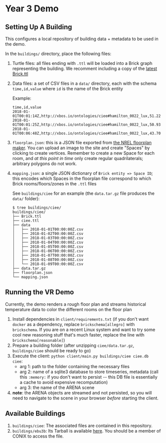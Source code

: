 # Year 3 Demo

## Setting Up A Building

This configures a local repository of building data + metadata to be used in the demo.

In the `buildings/` directory, place the following files:

1. Turtle files: all files ending with `.ttl` will be loaded into a Brick graph representing the building. We recomment including a copy of the [latest Brick.ttl](https://github.com/BrickSchema/Brick/releases/download/nightly/Brick.ttl)
2. Data files: a set of CSV files in a `data/` directory, each with the schema `time,id,value` where `id` is the name of the Brick entity

    Example:
    
    ```
    time,id,value
    2018-01-01T00:01:14Z,http://xbos.io/ontologies/ciee#hamilton_0022_lux,51.22030245859585
    2018-01-01T00:01:25Z,http://xbos.io/ontologies/ciee#hamilton_0022_lux,50.93317300259406
    2018-01-01T00:06:48Z,http://xbos.io/ontologies/ciee#hamilton_0022_lux,43.706769339198765
    ```
    
3. `floorplan.json`: this is a JSON file exported from [the NREL floorplan maker](https://nrel.github.io/floorspace.js/). You can upload an image to the site and create "Spaces" by clicking to create vertices. Remember to create a new Space for each room, and *at this point in time* only create regular quadrilaterals; arbitrary polygons do not work.

4. `mapping.json`: a single JSON dictionary of `Brick entity => Space ID`; this encodes which Spaces in the floorplan file correspond to which Brick rooms/floors/zones in the `.ttl` files

    See `buildings/ciee` for an example (the `data.tar.gz` file produces the `data/` folder):

    ```
    $ tree buildings/ciee/
    buildings/ciee/
    ├── Brick.ttl
    ├── ciee.ttl
    ├── data
    │   ├── 2018-01-01T00:00:00Z.csv
    │   ├── 2018-01-02T00:00:00Z.csv
    │   ├── 2018-01-03T00:00:00Z.csv
    │   ├── 2018-01-04T00:00:00Z.csv
    │   ├── 2018-01-05T00:00:00Z.csv
    │   ├── 2018-01-06T00:00:00Z.csv
    │   ├── 2018-01-07T00:00:00Z.csv
    │   ├── 2018-01-08T00:00:00Z.csv
    │   └── 2018-01-09T00:00:00Z.csv
    ├── data.tar.gz
    ├── floorplan.json
    └── mapping.json
    ```

## Running the VR Demo

Currently, the demo renders a rough floor plan and streams historical temperature data to color the different rooms on the floor plan

1. Install dependencies in `client/requirements.txt` (if you don't want
   `docker` as a dependency, replace `brickschema[allegro]` with `brickschema`.
   If you are on a recent Linux system and want to try some cool new reasoning
   stuff that's much faster, replace the line with `brickschema[reasonable]`)
2. Prepare a building folder (after unzipping `ciee/data.tar.gz`,
   `buildings/ciee` should be ready to go)
3. Execute the client: `python client/main.py buildings/ciee ciee.db ciee`:
    - arg 1: path to the folder containing the necessary files
    - arg 2: name of a sqlite3 database to store timeseries, metadata (call
      this `:memory:` if you don't want to persist -- this DB file is
      essentially a cache to avoid expensive recomputation)
    - arg 3: the name of the ARENA scene
4. **note**: the ARENA objects are streamed and not persisted, so you will need
   to navigate to the scene in your browser *before* starting the client.


## Available Buildings
1. `buildings/ciee`: The associated files are contained in this repository.
2. `buildings/ebu3b`: Its Tarball is available [here](https://drive.google.com/file/d/1MHihVVQevC7kncBmbu4IAuyYKvIozRE3/view?usp=sharing). You should be a member of CONIX to access the file.
